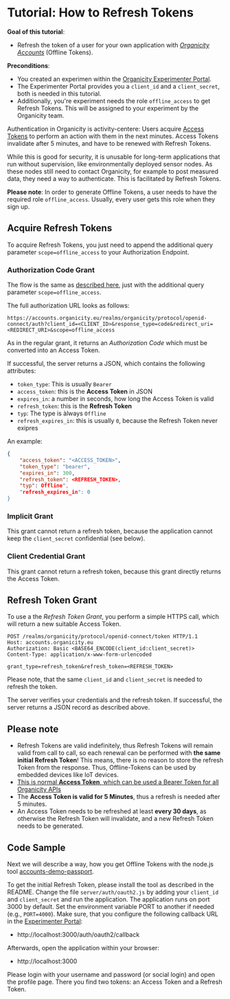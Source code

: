 # Tutorial: How to Refresh Tokens

**Goal of this tutorial**:

* Refresh the token of a user for your own application with [*Organicity Accounts*](https://accounts.organicity.eu) (Offline Tokens).

**Preconditions**:

* You created an experimen within the [Organicity Experimenter Portal](http://experimenters.organicity.eu/).
* The Experimenter Portal provides you a `client_id` and a `client_secret`, both is needed in this tutorial.
* Additionally, you're experiment needs the role `offline_access` to get Refresh Tokens. This will be assigned to your experiment by the Organicity team.

Authentication in Organicity is activity-centere: Users acquire [Access Tokens](/HowToAccessToken) to perform an action with them in the next minutes. Access Tokens invalidate after 5 minutes, and have to be renewed with Refresh Tokens.

While this is good for security, it is unusable for long-term applications that run without supervision, like environmentally deployed sensor nodes.
As these nodes still need to contact Organicity, for example to post measured data, they need a way to authenticate. This is facilitated by Refresh Tokens.

**Please note**: In order to generate Offline Tokens, a user needs to have the required role `offline_access`. Usually, every user gets this role when they sign up.

## Acquire Refresh Tokens

To acquire Refresh Tokens, you just need to append the additional query parameter `scope=offline_access` to your Authorization Endpoint.

### Authorization Code Grant

The flow is the same as [described here](/HowToAuthenticateAnUser), just with the additional query parameter `scope=offline_access`.

The full authorization URL looks as follows:

```shell
https://accounts.organicity.eu/realms/organicity/protocol/openid-connect/auth?client_id=<CLIENT_ID>&response_type=code&redirect_uri=<REDIRECT_URI>&scope=offline_access
```

As in the regular grant, it returns an *Authorization Code* which must be converted into an Access Token.

If successful, the server returns a JSON, which contains the following attributes:

* `token_type`: This is usually `Bearer`
* `access_token`: this is the **Access Token** in JSON
* `expires_in`: a number in seconds, how long the Access Token is valid
* `refresh_token`: this is the **Refresh Token**
* `typ`: The type is àlways `Offline`
* `refresh_expires_in`: this is usually `0`, because the Refresh Token never exipres

An example:

```json
{
    "access_token": "<ACCESS_TOKEN>",
    "token_type": "bearer",
    "expires_in": 300,
    "refresh_token": <REFRESH_TOKEN>,
    "typ": Offline",
    "refresh_expires_in": 0
}
```

### Implicit Grant

This grant cannot return a refresh token, because the application cannot keep the `client_secret` confidential (see below).

### Client Credential Grant

This grant cannot return a refresh token, because this grant directly returns the Access Token.

## Refresh Token Grant

To use a the *Refresh Token Grant*, you perform a simple HTTPS call, which will return a new suitable Access Token.

```shell
POST /realms/organicity/protocol/openid-connect/token HTTP/1.1
Host: accounts.organicity.eu
Authorization: Basic <BASE64_ENCODE(client_id:client_secret)>
Content-Type: application/x-www-form-urlencoded

grant_type=refresh_token&refresh_token=<REFRESH_TOKEN>
```

Please note, that the same `client_id` and `client_secret` is needed to refresh the token.

The server verifies your credentials and the refresh token.
If successful, the server returns a JSON record as described above.

## Please note

* Refresh Tokens are valid indefinitely, thus Refresh Tokens will remain valid from call to call, so each renewal can be performed with **the same initial Refresh Token**! This means, there is no reason to store the refresh Token from the response. Thus, Offline-Tokens can be used by embedded devices like IoT devices.
* [This is normal **Access Token**, which can be used a Bearer Token for all Organicity APIs](/HowToAccessToken)
* The **Access Token is valid for 5 Minutes**, thus a refresh is needed after 5 minutes.
* An Access Token needs to be refreshed at least **every 30 days**, as otherwise the Refresh Token will invalidate, and a new Refresh Token needs to be generated.

## Code Sample

Next we will describe a way, how you get Offline Tokens with the node.js tool [accounts-demo-passport](https://github.com/OrganicityEu/accounts-demo-passport).

To get the initial Refresh Token, please install the tool as described in the README. Change the file `server/auth/oauth2.js` by adding your `client_id` and `client_secret` and run the application. The application runs on port 3000 by default. Set the environment variable PORT to another if needed (e.g., `PORT=4000`). Make sure, that you configure the following callback URL in the [Experimenter Portal](http://experimenters.organicity.eu/):

* http://localhost:3000/auth/oauth2/callback

Afterwards, open the application within your browser:

* http://localhost:3000

Please login with your username and password (or social login) and open the profile page. There you find two tokens: an Access Token and a Refresh Token.
